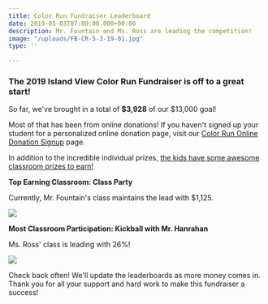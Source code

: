 ```yaml
---
title: Color Run Fundraiser Leaderboard
date: 2019-05-03T07:00:00.000+00:00
description: Mr. Fountain and Ms. Ross are leading the competition!
image: "/uploads/FB-CR-5-3-19-01.jpg"
type: ''

---
```

### The 2019 Island View Color Run Fundraiser is off to a great start!

So far, we've brought in a total of **$3,928** of our $13,000 goal!

Most of that has been from online donations! If you haven't signed up your student for a personalized online donation page, visit our [Color Run Online Donation Signup](https://www.islandviewpta.org/colorrun/ "Color Run Online Donation Signup") page.

In addition to the incredible individual prizes, [the kids have some awesome classroom prizes to earn!](https://www.islandviewpta.org/news/color-run-fundraiser-prizes/ "Color Run Fundraiser Prizes")

**Top Earning Classroom: Class Party**

Currently, Mr. Fountain's class maintains the lead with $1,125.

![](/uploads/FB-CR-5-3-19_TopEarningClassroom.jpg)

**Most Classroom Participation: Kickball with Mr. Hanrahan**

Ms. Ross' class is leading with 26%!

![](/uploads/FB-CR-5-3-19_ClassroomParticipation.jpg)

Check back often! We'll update the leaderboards as more money comes in. Thank you for all your support and hard work to make this fundraiser a success!